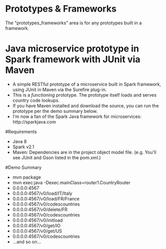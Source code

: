 # Prototypes & Frameworks
The "prototypes_frameworks" area is for any prototypes built in a framework.

# Java microservice prototype in Spark framework with JUnit via Maven
<ul>
<li>A simple RESTful prototype of a microservice built in Spark framework, using JUnit in Maven via the Surefire plug-in.
<li>This is a <i>functioning</i> prototype. The prototype itself loads and serves country code lookups.  
<li>If you have Maven installed and download the source, you can run the prototype per the demo summary below.
<li>I'm now a fan of the Spark Java framework for microservices:  http://sparkjava.com
</ul>

#Requirements
<ul>
<li>Java 8
<li>Spark v2.1
<li>Maven:  Dependencies are in the project object model file.   (e.g. You'll see JUnit and Gson listed in the pom.xml.)
</ul>

#Demo Summary
<ul>
<li>mvn package
<li>mvn exec:java -Dexec.mainClass=router1.CountryRouter
<li>0.0.0.0:4567
<li>0.0.0.0:4567/v0/load/IT/Italy
<li>0.0.0.0:4567/v0/load/FR/France
<li>0.0.0.0:4567/v0/codescountries
<li>0.0.0.0:4567/v0/delete/FR
<li>0.0.0.0:4567/v0/codescountries
<li>0.0.0.0:4567/v0/initload
<li>0.0.0.0:4567/v0/get/IO
<li>0.0.0.0:4567/v0/get/US
<li>0.0.0.0:4567/v0/codescountries
<li>...and so on...
</ul>
